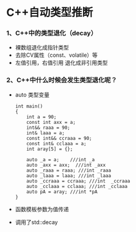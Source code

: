 # C++自动类型推断

### 1、C++中的类型退化（decay）

- 裸数组退化成指针类型
- 去除CV属性（const、volatile）等
- 左值引用，右值引用 退化成非引用类型

### 2、C++中什么时候会发生类型退化呢？

- auto  类型变量

  ```
  int main()
  {
      int a = 90;
      const int axx = a;
      int&& raaa = 90;
      int& laaa = a;
      const int&& ccraaa = 90;
      const int& cclaaa = a;
      int aray[5] = {};
  
      auto _a = a;    ///int _a
      auto _axx = axx;  ///int _axx
      auto _raaa = raaa; ///int _raaa
      auto _laaa = laaa; ///int _laaa
      auto _ccraaa = ccraaa; ///int  _ccraaa
      auto _cclaaa = cclaaa; ///int _cclaaa
      auto pA = aray; ///int *pA
  }
  ```

  

- 函数模板参数为值传递

- 调用了std::decay

  


